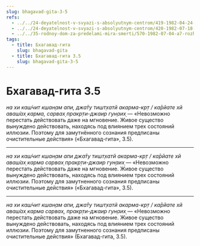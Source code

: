 ```yaml
---
slug: bhagavad-gita-3-5
refs:
  - ../../24-deyatelnost-v-svyazi-s-absolyutnym-centrom/419-1982-04-24-a4-b1-sluzhenie-absolyutnomu-tsentru-edinstvennyj-vyhod-iz-krugovorota-karmy.md
  - ../../24-deyatelnost-v-svyazi-s-absolyutnym-centrom/420-1982-07-18-a2-uchenie-o-karme-vikarme-i-akarme-v-bhagavad-gite-i-shrimad-bhagavatam.md
  - ../../35-rodnoy-dom-za-predelami-mira-smerti/570-1982-07-04-a7-rozhdenie-chelovekom-eto-vozmozhnost-pokinut-mir-ekspluatatsii.md
tags:
  - title: Бхагавад-гита
    slug: bhagavad-gita
  - title: Бхагавад-гита 3.5
    slug: bhagavad-gita-3-5
---
```


# Бхагавад-гита 3.5

*на хи каш́чит кшан̣ам апи, джа̄ту тишт̣хатй акарма-кр̣т / ка̄рйате хй аваш́ах̣ карма, сарвах̣ пракр̣ти-джаир гун̣аих̣* — «Невозможно перестать действовать даже на мгновение. Живое существо вынуждено действовать, находясь под влиянием трех состояний иллюзии. Поэтому для замутнённого сознания предписаны очистительные действия» («Бхагавад-гита», 3.5).

---

*на хи каш́чит кшан̣ам апи джа̄ту тишт̣хатй акарма-кр̣т / ка̄рйате хй аваш́ах̣ карма сарвах̣ пракр̣ти-джаир гун̣аих̣* — «Невозможно перестать действовать даже на мгновение. Живое существо вынуждено действовать, находясь под влиянием трех состояний иллюзии. Поэтому для замутненного сознания предписаны очистительные действия» («Бхагавад-гита», 3.5).

---

*на хи каш́чит кшан̣ам апи, джа̄ту тишт̣хатй акарма-кр̣т / ка̄рйате хй аваш́ах̣ карма сарвах̣, пракр̣ти-джаир гун̣аих̣* — «Невозможно перестать действовать даже на мгновение. Живое существо вынуждено действовать, находясь под влиянием трех состояний иллюзии. Поэтому для замутненного сознания предписаны очистительные действия» (Бхагавад-гита, 3.5).
